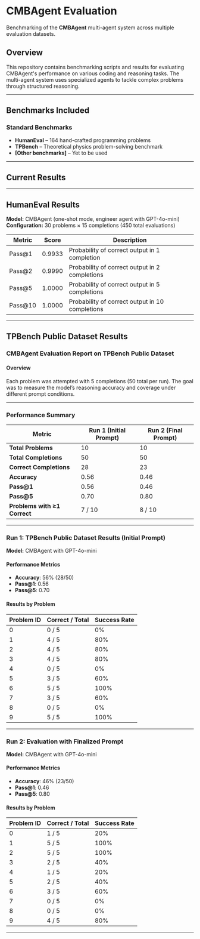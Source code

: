 # CMBAgent Evaluation

Benchmarking of the **CMBAgent** multi-agent system across multiple evaluation datasets.

## Overview

This repository contains benchmarking scripts and results for evaluating CMBAgent's performance on various coding and reasoning tasks. The multi-agent system uses specialized agents to tackle complex problems through structured reasoning.

---

## Benchmarks Included

### Standard Benchmarks
- **HumanEval** – 164 hand-crafted programming problems
- **TPBench** – Theoretical physics problem-solving benchmark
- **[Other benchmarks]** – Yet to be used

---

## Current Results

---

## HumanEval Results

**Model:** CMBAgent (one-shot mode, engineer agent with GPT-4o-mini)  
**Configuration:** 30 problems × 15 completions (450 total evaluations)

| Metric   | Score   | Description                         |
|----------|---------|-------------------------------------|
| Pass@1   | 0.9933  | Probability of correct output in 1 completion |
| Pass@2   | 0.9990  | Probability of correct output in 2 completions |
| Pass@5   | 1.0000  | Probability of correct output in 5 completions |
| Pass@10  | 1.0000  | Probability of correct output in 10 completions |

---

## TPBench Public Dataset Results

### CMBAgent Evaluation Report on TPBench Public Dataset

#### Overview

Each problem was attempted with 5 completions (50 total per run). The goal was to measure the model’s reasoning accuracy and coverage under different prompt conditions.

---

### Performance Summary

| Metric                          | Run 1 (Initial Prompt) | Run 2 (Final Prompt) |
|---------------------------------|-------------------------|-----------------------|
| **Total Problems**              | 10                      | 10                    |
| **Total Completions**           | 50                      | 50                    |
| **Correct Completions**         | 28                      | 23                    |
| **Accuracy**                    | 0.56                    | 0.46                  |
| **Pass@1**                      | 0.56                    | 0.46                  |
| **Pass@5**                      | 0.70                    | 0.80                  |
| **Problems with ≥1 Correct**    | 7 / 10                  | 8 / 10                |

---

### Run 1: TPBench Public Dataset Results (Initial Prompt)

**Model:** CMBAgent with GPT-4o-mini

#### Performance Metrics
- **Accuracy**: 56% (28/50)
- **Pass@1**: 0.56
- **Pass@5**: 0.70

#### Results by Problem

| Problem ID | Correct / Total | Success Rate |
|------------|------------------|---------------|
| 0          | 0 / 5            | 0%            |
| 1          | 4 / 5            | 80%           |
| 2          | 4 / 5            | 80%           |
| 3          | 4 / 5            | 80%           |
| 4          | 0 / 5            | 0%            |
| 5          | 3 / 5            | 60%           |
| 6          | 5 / 5            | 100%          |
| 7          | 3 / 5            | 60%           |
| 8          | 0 / 5            | 0%            |
| 9          | 5 / 5            | 100%          |

---

### Run 2: Evaluation with Finalized Prompt

**Model:** CMBAgent with GPT-4o-mini

#### Performance Metrics
- **Accuracy**: 46% (23/50)
- **Pass@1**: 0.46
- **Pass@5**: 0.80

#### Results by Problem

| Problem ID | Correct / Total | Success Rate |
|------------|------------------|---------------|
| 0          | 1 / 5            | 20%           |
| 1          | 5 / 5            | 100%          |
| 2          | 5 / 5            | 100%          |
| 3          | 2 / 5            | 40%           |
| 4          | 1 / 5            | 20%           |
| 5          | 2 / 5            | 40%           |
| 6          | 3 / 5            | 60%           |
| 7          | 0 / 5            | 0%            |
| 8          | 0 / 5            | 0%            |
| 9          | 4 / 5            | 80%           |

---
